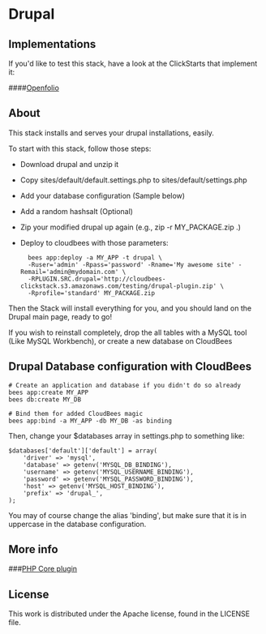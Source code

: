 # Drupal

## Implementations

If you'd like to test this stack, have a look at the ClickStarts that implement it:

####[Openfolio](https://github.com/benjaminsavoy/openfolio-clickstart)

## About

This stack installs and serves your drupal installations, easily.

To start with this stack, follow those steps:
- Download drupal and unzip it
- Copy sites/default/default.settings.php to sites/default/settings.php
- Add your database configuration (Sample below)
- Add a random hashsalt (Optional)
- Zip your modified drupal up again (e.g., zip -r MY_PACKAGE.zip .)
- Deploy to cloudbees with those parameters:
    
        bees app:deploy -a MY_APP -t drupal \
        -Ruser='admin' -Rpass='password' -Rname='My awesome site' -Remail='admin@mydomain.com' \
        -RPLUGIN.SRC.drupal='http://cloudbees-clickstack.s3.amazonaws.com/testing/drupal-plugin.zip' \
        -Rprofile='standard' MY_PACKAGE.zip


Then the Stack will install everything for you, and you should land on the Drupal main page, ready to go!

If you wish to reinstall completely, drop the all tables with a MySQL tool (Like MySQL Workbench), or create a new database on CloudBees

## Drupal Database configuration with CloudBees

    # Create an application and database if you didn't do so already
    bees app:create MY_APP
    bees db:create MY_DB

    # Bind them for added CloudBees magic
    bees app:bind -a MY_APP -db MY_DB -as binding 

Then, change your $databases array in settings.php to something like:

    $databases['default']['default'] = array(
        'driver' => 'mysql',
        'database' => getenv('MYSQL_DB_BINDING'),
        'username' => getenv('MYSQL_USERNAME_BINDING'),
        'password' => getenv('MYSQL_PASSWORD_BINDING'),
        'host' => getenv('MYSQL_HOST_BINDING'),
        'prefix' => 'drupal_',
    );

You may of course change the alias 'binding', but make sure that it is in uppercase in the database configuration.

## More info

###[PHP Core plugin](https://github.com/benjaminsavoy/php-core)

## License

This work is distributed under the Apache license, found in the LICENSE file.
